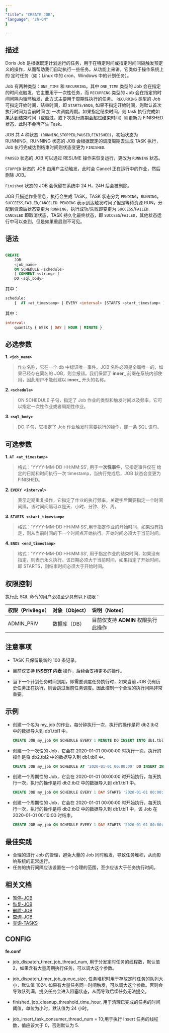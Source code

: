 ```yaml
---
{
"title": "CREATE JOB",
"language": "zh-CN"
}

---
```


## 描述

Doris Job 是根据既定计划运行的任务，用于在特定时间或指定时间间隔触发预定义的操作，从而帮助我们自动执行一些任务。从功能上来讲，它类似于操作系统上的
定时任务（如：Linux 中的 cron、Windows 中的计划任务）。

Job 有两种类型：`ONE_TIME` 和 `RECURRING`。其中 `ONE_TIME` 类型的 Job 会在指定的时间点触发，它主要用于一次性任务，而 `RECURRING` 类型的 Job 会在指定的时间间隔内循环触发，此方式主要用于周期性执行的任务。
`RECURRING` 类型的 Job 可指定开始时间，结束时间，即 `STARTS/ENDS`, 如果不指定开始时间，则默认首次执行时间为当前时间 加 一次调度周期。如果指定结束时间，则 task 执行完成如果达到结束时间（或超过，或下次执行周期会超过结束时间）则更新为 FINISHED 状态，此时不会再产生 Task。

JOB 共 4 种状态（`RUNNING`,`STOPPED`,`PAUSED`,`FINISHED`），初始状态为 RUNNING，RUNNING 状态的 JOB 会根据既定的调度周期去生成 TASK 执行，Job 执行完成达到结束时间则状态变更为 `FINISHED`.

`PAUSED` 状态的 JOB 可以通过 RESUME 操作来恢复运行，更改为 `RUNNING` 状态。

`STOPPED` 状态的 JOB 由用户主动触发，此时会 Cancel 正在运行中的作业，然后删除 JOB。

`Finished` 状态的 JOB 会保留在系统中 24 H，24H 后会被删除。

JOB 只描述作业信息，执行会生成 TASK，TASK 状态分为 `PENDING`，`RUNNING`，`SUCCEESS`,`FAILED`,`CANCELED`.
`PENDING` 表示到达触发时间了但是等待资源 RUN，分配到资源后状态变更为 `RUNNING`，执行成功/失败即变更为 `SUCCESS`/`FAILED`.
`CANCELED` 即取消状态，TASK 持久化最终状态，即 `SUCCESS`/`FAILED`，其他状态运行中可以查到，但是如果重启则不可见。

## 语法

```sql

CREATE
    JOB  
    <job_name>
    ON SCHEDULE <schedule>
    [ COMMENT <string> ]
    DO <sql_body> 
```

其中：

```sql
schedule:
    {  AT <at_timestamp> | EVERY <interval> [STARTS <start_timestamp> ] [ENDS <end_timestamp> ]  }
```

其中：

```sql
interval:
    quantity { WEEK | DAY | HOUR | MINUTE }
```

## 必选参数

**1. `<job_name>`**
> 作业名称，它在一个 db 中标识唯一事件。JOB 名称必须是全局唯一的，如果已经存在同名的 JOB，则会报错。我们保留了 **inner_** 前缀在系统内部使用，因此用户不能创建以 **inner_** 开头的名称。

**2. `<schedule>`**
> ON SCHEDULE 子句，指定了 Job 作业的类型和触发时间以及频率，它可以指定一次性作业或者周期性作业。

**3. `<sql_body>`**
> DO 子句，它指定了 Job 作业触发时需要执行的操作，即一条 SQL 语句。

## 可选参数

**1. `AT <at_timestamp>`**
> 格式：'YYYY-MM-DD HH:MM:SS', 用于**一次性事件**，它指定事件仅在 给定的日期和时间执行一次 timestamp，当执行完成后，JOB 状态会变更为 FINISHED。

**2. `EVERY <interval>`**
> 表示定期重复操作，它指定了作业的执行频率，关键字后面要指定一个时间间隔，该时间间隔可以是天、小时、分钟、秒、周。

**3. `STARTS <start_timestamp>`**
> 格式：'YYYY-MM-DD HH:MM:SS',用于指定作业的开始时间，如果没有指定，则从当前时间的下一个时间点开始执行。开始时间必须大于当前时间。

**4. `ENDS <end_timestamp>`**
> 格式：'YYYY-MM-DD HH:MM:SS', 用于指定作业的结束时间，如果没有指定，则表示永久执行。该日期必须大于当前时间，如果指定了开始时间，即 STARTS，则结束时间必须大于开始时间。

## 权限控制

执行此 SQL 命令的用户必须至少具有以下权限：

| 权限（Privilege） | 对象（Object） | 说明（Notes）               |
|:--------------|:-----------|:------------------------|
| ADMIN_PRIV    | 数据库（DB）    | 目前仅支持 **ADMIN** 权限执行此操作 |

## 注意事项

- TASK 只保留最新的 100 条记录。

- 目前仅支持 **INSERT 内表** 操作，后续会支持更多的操作。

- 当下一个计划任务时间到期，即需要调度任务执行时，如果当前 JOB 仍有历史任务正在执行，则会跳过当前任务调度。因此控制一个合理的执行间隔非常重要。

## 示例

- 创建一个名为 my_job 的作业，每分钟执行一次，执行的操作是将 db2.tbl2 中的数据导入到 db1.tbl1 中。

    ```sql
    CREATE JOB my_job ON SCHEDULE EVERY 1 MINUTE DO INSERT INTO db1.tbl1 SELECT * FROM db2.tbl2;
    ```

- 创建一个一次性的 Job，它会在 2020-01-01 00:00:00 时执行一次，执行的操作是将 db2.tbl2 中的数据导入到 db1.tbl1 中。
    
    ```sql
    CREATE JOB my_job ON SCHEDULE AT '2020-01-01 00:00:00' DO INSERT INTO db1.tbl1 SELECT * FROM db2.tbl2;
    ```

- 创建一个周期性的 Job，它会在 2020-01-01 00:00:00 时开始执行，每天执行一次，执行的操作是将 db2.tbl2 中的数据导入到 db1.tbl1 中。

    ```sql
    CREATE JOB my_job ON SCHEDULE EVERY 1 DAY STARTS '2020-01-01 00:00:00' DO INSERT INTO db1.tbl1 SELECT * FROM db2.tbl2 WHERE  create_time >=  days_add(now(),-1);
    ```
  
- 创建一个周期性的 Job，它会在 2020-01-01 00:00:00 时开始执行，每天执行一次，执行的操作是将 db2.tbl2 中的数据导入到 db1.tbl1 中，该 Job 在 2020-01-01 00:10:00 时结束。

    ```sql
    CREATE JOB my_job ON SCHEDULE EVERY 1 DAY STARTS '2020-01-01 00:00:00' ENDS '2020-01-01 00:10:00' DO INSERT INTO db1.tbl1 SELECT * FROM db2.tbl2 create_time >=  days_add(now(),-1);
    ```

## 最佳实践

- 合理的进行 Job 的管理，避免大量的 Job 同时触发，导致任务堆积，从而影响系统的正常运行。
- 任务的执行间隔应该设置在一个合理的范围，至少应该大于任务执行时间。

## 相关文档

- [暂停-JOB](../job/PAUSE-JOB.md)
- [恢复-JOB](../job/RESUME-JOB.md)
- [删除-JOB](../job/DROP-JOB.md)
- [查询-JOB](../../../sql-manual/sql-functions/table-valued-functions/jobs.md)
- [查询-TASKS](../../sql-functions/table-valued-functions/jobs.md)

## CONFIG

**fe.conf**

- job_dispatch_timer_job_thread_num, 用于分发定时任务的线程数，默认值 2，如果含有大量周期执行任务，可以调大这个参数。

- job_dispatch_timer_job_queue_size, 任务堆积时用于存放定时任务的队列大小，默认值 1024. 如果有大量任务同一时间触发，可以调大这个参数。否则会导致队列满，提交任务会进入阻塞状态，从而导致后续任务无法提交。

- finished_job_cleanup_threshold_time_hour, 用于清理已完成的任务的时间阈值，单位为小时，默认值为 24 小时。

- job_insert_task_consumer_thread_num = 10;用于执行 Insert 任务的线程数，值应该大于 0，否则默认为 5.


